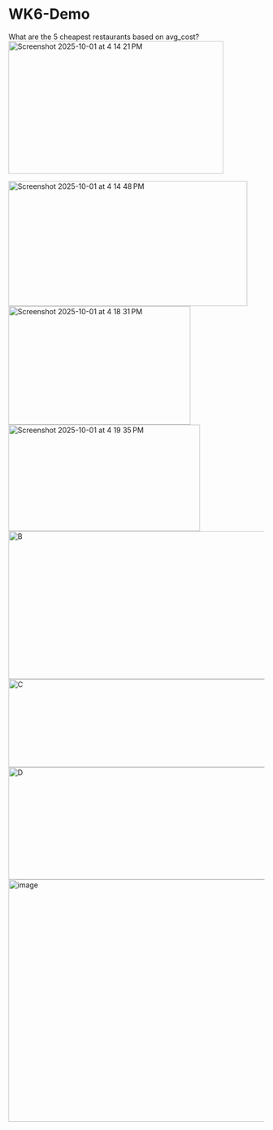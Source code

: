 # WK6-Demo
What are the 5 cheapest restaurants based on avg_cost?
<img width="423" height="261" alt="Screenshot 2025-10-01 at 4 14 21 PM" src="https://github.com/user-attachments/assets/a40207d0-e16d-474a-b165-2b08b775509c" />

<img width="470" height="246" alt="Screenshot 2025-10-01 at 4 14 48 PM" src="https://github.com/user-attachments/assets/02541afd-f7c2-47d2-9a42-90e387a004cb" />
<img width="358" height="233" alt="Screenshot 2025-10-01 at 4 18 31 PM" src="https://github.com/user-attachments/assets/2c416451-cdb2-4c62-8dc6-8578a1b640a9" />
<img width="377" height="209" alt="Screenshot 2025-10-01 at 4 19 35 PM" src="https://github.com/user-attachments/assets/1cd99eec-d9ad-430a-83cf-3771df701a3c" />
<img width="659" height="291" alt="B" src="https://github.com/user-attachments/assets/c4f1855c-1cdb-4e87-b6d6-1733eaf79808" />
<img width="659" height="173" alt="C" src="https://github.com/user-attachments/assets/0db68da0-47aa-455d-845b-282db5b54260" />
<img width="669" height="221" alt="D" src="https://github.com/user-attachments/assets/8d69a9d0-29b5-42ad-a479-7a91d35e3a16" />
<img width="1194" height="476" alt="image" src="https://github.com/user-attachments/assets/5edd25d6-8a51-45a8-8a81-b49ed49f5a8b" />
